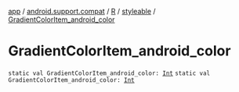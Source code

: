 [app](../../../index.md) / [android.support.compat](../../index.md) / [R](../index.md) / [styleable](index.md) / [GradientColorItem_android_color](./-gradient-color-item_android_color.md)

# GradientColorItem_android_color

`static val GradientColorItem_android_color: `[`Int`](https://kotlinlang.org/api/latest/jvm/stdlib/kotlin/-int/index.html)
`static val GradientColorItem_android_color: `[`Int`](https://kotlinlang.org/api/latest/jvm/stdlib/kotlin/-int/index.html)